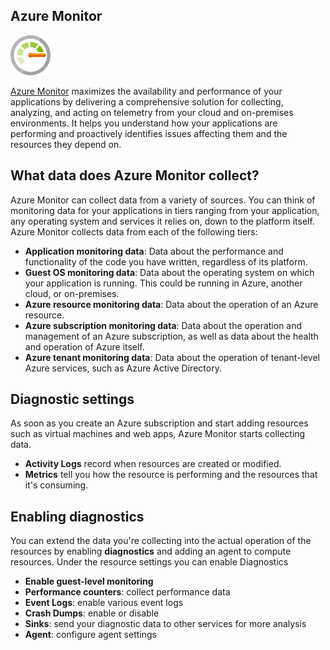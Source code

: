 ## Azure Monitor

![Azure Monitor icon.](../media/iconazuremonitor.png)

[Azure Monitor](https://azure.microsoft.com/services/monitor?azure-portal=true) maximizes the availability and performance of your applications by delivering a comprehensive solution for collecting, analyzing, and acting on telemetry from your cloud and on-premises environments. It helps you understand how your applications are performing and proactively identifies issues affecting them and the resources they depend on.



## What data does Azure Monitor collect?

Azure Monitor can collect data from a variety of sources. You can think of monitoring data for your applications in tiers ranging from your application, any operating system and services it relies on, down to the platform itself. Azure Monitor collects data from each of the following tiers:

+ **Application monitoring data**: Data about the performance and functionality of the code you have written, regardless of its platform.
+ **Guest OS monitoring data**: Data about the operating system on which your application is running. This could be running in Azure, another cloud, or on-premises. 
+ **Azure resource monitoring data**: Data about the operation of an Azure resource.
+ **Azure subscription monitoring data**: Data about the operation and management of an Azure subscription, as well as data about the health and operation of Azure itself. 
+ **Azure tenant monitoring data**: Data about the operation of tenant-level Azure services, such as Azure Active Directory.

## Diagnostic settings

As soon as you create an Azure subscription and start adding resources such as virtual machines and web apps, Azure Monitor starts collecting data.
+ **Activity Logs** record when resources are created or modified. 
+ **Metrics** tell you how the resource is performing and the resources that it's consuming.

## Enabling diagnostics

You can extend the data you're collecting into the actual operation of the resources by enabling **diagnostics** and adding an agent to compute resources. Under the resource settings you can enable Diagnostics

+ **Enable guest-level monitoring**
+ **Performance counters**: collect performance data
+ **Event Logs**: enable various event logs
+ **Crash Dumps**: enable or disable
+ **Sinks**: send your diagnostic data to other services for more analysis
+ **Agent**: configure agent settings


